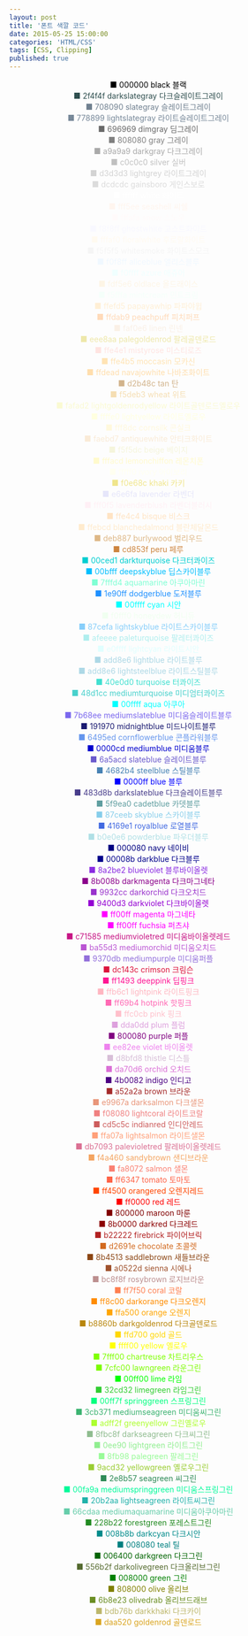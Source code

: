 ```yaml
---
layout: post
title: '폰트 색깔 코드'
date: 2015-05-25 15:00:00
categories: 'HTML/CSS'
tags: [CSS, Clipping]
published: true
---
```


<div style="text-align:center;">
	<p>
		<font color="#000000">■ 000000 black 블랙<br/></font>
		<font color="#2f4f4f">■ 2f4f4f darkslategray 다크슬레이트그레이<br/></font>
		<font color="#708090">■ 708090 slategray 슬레이트그레이 <br/></font>
		<font color="#778899">■ 778899 lightslategray 라이트슬레이트그레이<br/></font>
		<font color="#696969">■ 696969 dimgray 딤그레이<br/></font>
		<font color="#808080">■ 808080 gray 그레이<br/></font>
		<font color="#a9a9a9">■ a9a9a9 darkgray 다크그레이<br/></font>
		<font color="#c0c0c0">■ c0c0c0 silver 실버<br/></font>
		<font color="#d3d3d3">■ d3d3d3 lightgrey 라이트그레이<br/></font>
		<font color="#dcdcdc">■ dcdcdc gainsboro 게인스보로<br/></font>
		<font color="#ffffff">■ ffffff white 화이트<br/></font>
		<font color="#fff5ee">■ fff5ee seashell 씨쉘<br/></font>
		<font color="#fffafa">■ fffafa snow 스노우<br/></font>
		<font color="#f8f8ff">■ f8f8ff ghostwhite 고스트화이트<br/></font>
		<font color="#fffaf0">■ fffaf0 floralwhite 후로랄화이트<br/></font>
		<font color="#f5f5f5">■ f5f5f5 whitesmoke 화이트스모크<br/></font>
		<font color="#f0f8ff">■ f0f8ff aliceblue 앨리스블루<br/></font>
		<font color="#f0ffff">■ f0ffff azure 애쥬어<br/></font>
		<font color="#fdf5e6">■ fdf5e6 oldlace 올드래이스<br/></font>
		<font color="#f5fffa">■ f5fffa mintcream 민트크림<br/></font>
		<font color="#ffefd5">■ ffefd5 papayawhip 파파야윕<br/></font>
		<font color="#ffdab9">■ ffdab9 peachpuff 피치퍼프<br/></font>
		<font color="#faf0e6">■ faf0e6 linen 린넨<br/></font>
		<font color="#eee8aa">■ eee8aa palegoldenrod 팔레골덴로드<br/></font>
		<font color="#ffe4e1">■ ffe4e1 mistyrose 미스티로즈<br/></font>
		<font color="#ffe4b5">■ ffe4b5 moccasin 모카신<br/></font>
		<font color="#ffdead">■ ffdead navajowhite 나바조화이트<br/></font>
		<font color="#d2b48c">■ d2b48c tan 탄<br/></font>
		<font color="#f5deb3">■ f5deb3 wheat 위트<br/></font>
		<font color="#fafad2">■ fafad2 lightgoldenrodyellow 라이트골덴로드옐로우<br/></font>
		<font color="#ffffe0">■ ffffe0 lightyellow 라이트옐로우<br/></font>
		<font color="#fff8dc">■ fff8dc cornsilk 콘실크<br/></font>
		<font color="#faebd7">■ faebd7 antiquewhite 안티크화이트<br/></font>
		<font color="#f5f5dc">■ f5f5dc beige 베이지<br/></font>
		<font color="#fffacd">■ fffacd lemonchiffon 레몬치폰 <br/></font>
		<font color="#fffff0">■ fffff0 ivory 아이보리<br/></font>
		<font color="#f0e68c">■ f0e68c khaki 카키<br/></font>
		<font color="#e6e6fa">■ e6e6fa lavender 라벤더<br/></font>
		<font color="#fff0f5">■ fff0f5 lavenderblush 라벤더블러시<br/></font>
		<font color="#ffe4c4">■ ffe4c4 bisque 비스크<br/></font>
		<font color="#ffebcd">■ ffebcd blanchedalmond 블란체달몬드<br/></font>
		<font color="#deb887">■ deb887 burlywood 벌리우드<br/></font>
		<font color="#cd853f">■ cd853f peru 페루<br/></font>
		<font color="#00ced1">■ 00ced1 darkturquoise 다크터콰이즈<br/></font>
		<font color="#00bfff">■ 00bfff deepskyblue 딥스카이블루<br/></font>
		<font color="#7fffd4">■ 7fffd4 aquamarine 아쿠아마린<br/></font>
		<font color="#1e90ff">■ 1e90ff dodgerblue 도저블루<br/></font>
		<font color="#00ffff">■ 00ffff cyan 시안<br/></font>
		<font color="#f0fff0">■ f0fff0 honeydew 허니듀<br/></font>
		<font color="#87cefa">■ 87cefa lightskyblue 라이트스카이블루<br/></font>
		<font color="#afeeee">■ afeeee paleturquoise 팔레터콰이즈<br/></font>
		<font color="#e0ffff">■ e0ffff lightcyan 라이트시안<br/></font>
		<font color="#add8e6">■ add8e6 lightblue 라이트블루<br/></font>
		<font color="#add8e6">■ add8e6 lightsteelblue 라이트스틸블루<br/></font>
		<font color="#40e0d0">■ 40e0d0 turquoise 터콰이즈<br/></font>
		<font color="#48d1cc">■ 48d1cc mediumturquoise 미디엄터콰이즈<br/></font>
		<font color="#00ffff">■ 00ffff aqua 아쿠아<br/></font>
		<font color="#7b68ee">■ 7b68ee mediumslateblue 미디움슬레이트블루<br/></font>
		<font color="#191970">■ 191970 midnightblue 미드나이트블루<br/></font>
		<font color="#6495ed">■ 6495ed cornflowerblue 콘플라워블루<br/></font>
		<font color="#0000cd">■ 0000cd mediumblue 미디움블루<br/></font>
		<font color="#6a5acd">■ 6a5acd slateblue 슬레이트블루<br/></font>
		<font color="#4682b4">■ 4682b4 steelblue 스틸블루<br/></font>
		<font color="#0000ff">■ 0000ff blue 블루<br/></font>
		<font color="#483d8b">■ 483d8b darkslateblue 다크슬레이트블루<br/></font>
		<font color="#5f9ea0">■ 5f9ea0 cadetblue 카뎃블루<br/></font>
		<font color="#87ceeb">■ 87ceeb skyblue 스카이블루<br/></font>
		<font color="#4169e1">■ 4169e1 royalblue 로열블루<br/></font>
		<font color="#b0e0e6">■ b0e0e6 powderblue 파우더블루<br/></font>
		<font color="#000080">■ 000080 navy 네이비<br/></font>
		<font color="#00008b">■ 00008b darkblue 다크블루<br/></font>
		<font color="#8a2be2">■ 8a2be2 blueviolet 블루바이올렛<br/></font>
		<font color="#8b008b">■ 8b008b darkmagenta 다크마그네타<br/></font>
		<font color="#9932cc">■ 9932cc darkorchid 다크오치드<br/></font>
		<font color="#9400d3">■ 9400d3 darkviolet 다크바이올렛<br/></font>
		<font color="#ff00ff">■ ff00ff magenta 마그네타<br/></font>
		<font color="#ff00ff">■ ff00ff fuchsia 퍼츠샤<br/></font>
		<font color="#c71585">■ c71585 mediumvioletred 미디움바이올렛레드<br/></font>
		<font color="#ba55d3">■ ba55d3 mediumorchid 미디움오치드<br/></font>
		<font color="#9370db">■ 9370db mediumpurple 미디움퍼플<br/></font>
		<font color="#dc143c">■ dc143c crimson 크림슨<br/></font>
		<font color="#ff1493">■ ff1493 deeppink 딥핑크<br/></font>
		<font color="#ffb6c1">■ ffb6c1 lightpink 라이트핑크<br/></font>
		<font color="#ff69b4">■ ff69b4 hotpink 핫핑크<br/></font>
		<font color="#ffc0cb">■ ffc0cb pink 핑크<br/></font>
		<font color="#dda0dd">■ dda0dd plum 플럼<br/></font>
		<font color="#800080">■ 800080 purple 퍼플<br/></font>
		<font color="#ee82ee">■ ee82ee violet 바이올렛<br/></font>
		<font color="#d8bfd8">■ d8bfd8 thistle 디스틀<br/></font>
		<font color="#da70d6">■ da70d6 orchid 오치드<br/></font>
		<font color="#4b0082">■ 4b0082 indigo 인디고<br/></font>
		<font color="#a52a2a">■ a52a2a brown 브라운<br/></font>
		<font color="#e9967a">■ e9967a darksalmon 다크샐몬<br/></font>
		<font color="#f08080">■ f08080 lightcoral 라이트코랄<br/></font>
		<font color="#cd5c5c">■ cd5c5c indianred 인디안레드<br/></font>
		<font color="#ffa07a">■ ffa07a lightsalmon 라이트샐몬<br/></font>
		<font color="#db7093">■ db7093 palevioletred 팔레바이올렛레드<br/></font>
		<font color="#f4a460">■ f4a460 sandybrown 샌디브라운<br/></font>
		<font color="#fa8072">■ fa8072 salmon 샐몬<br/></font>
		<font color="#ff6347">■ ff6347 tomato 토마토<br/></font>
		<font color="#ff4500">■ ff4500 orangered 오렌지레드<br/></font>
		<font color="#ff0000">■ ff0000 red 레드<br/></font>
		<font color="#800000">■ 800000 maroon 마룬<br/></font>
		<font color="#8b0000">■ 8b0000 darkred 다크레드<br/></font>
		<font color="#b22222">■ b22222 firebrick 파이어브릭<br/></font>
		<font color="#d2691e">■ d2691e chocolate 초콜렛<br/></font>
		<font color="#8b4513">■ 8b4513 saddlebrown 새들브라운<br/></font>
		<font color="#a0522d">■ a0522d sienna 시에나<br/></font>
		<font color="#bc8f8f">■ bc8f8f rosybrown 로지브라운<br/></font>
		<font color="#ff7f50">■ ff7f50 coral 코랄<br/></font>
		<font color="#ff8c00">■ ff8c00 darkorange 다크오렌지<br/></font>
		<font color="#ffa500">■ ffa500 orange 오렌지<br/></font>
		<font color="#b8860b">■ b8860b darkgoldenrod 다크골덴로드<br/></font>
		<font color="#ffd700">■ ffd700 gold 골드<br/></font>
		<font color="#ffff00">■ ffff00 yellow 옐로우<br/></font>
		<font color="#7fff00">■ 7fff00 chartreuse 차트리우스<br/></font>
		<font color="#7cfc00">■ 7cfc00 lawngreen 라운그린<br/></font>
		<font color="#00ff00">■ 00ff00 lime 라임<br/></font>
		<font color="#32cd32">■ 32cd32 limegreen 라임그린<br/></font>
		<font color="#00ff7f">■ 00ff7f springgreen 스프링그린<br/></font>
		<font color="#3cb371">■ 3cb371 mediumseagreen 미디움씨그린<br/></font>
		<font color="#adff2f">■ adff2f greenyellow 그린옐로우<br/></font>
		<font color="#8fbc8f">■ 8fbc8f darkseagreen 다크씨그린<br/></font>
		<font color="#90ee90">■ 0ee90 lightgreen 라이트그린<br/></font>
		<font color="#98fb98">■ 8fb98 palegreen 팔레그린<br/></font>
		<font color="#9acd32">■ 9acd32 yellowgreen 옐로우그린<br/></font>
		<font color="#2e8b57">■ 2e8b57 seagreen 씨그린<br/></font>
		<font color="#00fa9a">■ 00fa9a mediumspringgreen 미디움스프링그린<br/></font>
		<font color="#20b2aa">■ 20b2aa lightseagreen 라이트씨그린<br/></font>
		<font color="#66cdaa">■ 66cdaa mediumaquamarine 미디움아쿠아마린<br/></font>
		<font color="#228b22">■ 228b22 forestgreen 포레스트그린<br/></font>
		<font color="#008b8b">■ 008b8b darkcyan 다크시안<br/></font>
		<font color="#008080">■ 008080 teal 틸<br/></font>
		<font color="#006400">■ 006400 darkgreen 다크그린<br/></font>
		<font color="#556b2f">■ 556b2f darkolivegreen 다크올리브그린<br/></font>
		<font color="#008000">■ 008000 green 그린<br/></font>
		<font color="#808000">■ 808000 olive 올리브<br/></font>
		<font color="#6b8e23">■ 6b8e23 olivedrab 올리브드래브<br/></font>
		<font color="#bdb76b">■ bdb76b darkkhaki 다크카이<br/></font>
		<font color="#daa520">■ daa520 goldenrod 골덴로드
	</p>
</div>


